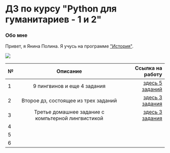 # ДЗ по курсу "Python для гуманитариев - 1 и 2"
### Обо мне
Привет, я Янина Полина. Я учусь на программе ["История"](https://www.hse.ru/ba/hist "это ссылка на страницу моей ОП"). 



![](https://sun1-9.userapi.com/c543103/v543103234/42e9e/QvwaxI6T-40.jpg)

№|Описание|Ссылка на работу
---|:---:|---:
1|9 пингвинов и еще 4 задания| [здесь 5 заданий](https://github.com/Polina2608/python-dh-hw/blob/master/HW1.ipynb)
2|Второе дз, состоящее из трех заданий|[здесь 3 задания](https://github.com/Polina2608/python-dh-hw/blob/master/HW2.ipynb) 
3|Третье домашнее задание с компьтерной лингвистикой| [здесь 3 задания](https://github.com/Polina2608/python-dh-hw/blob/master/HW3.ipynb)
4||
5||
6||

